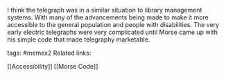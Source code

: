 I think the telegraph was in a similar situation to library management systems. With many of the advancements being made to make it more accessible to the general population and people with disabilities. The very early electric telegraphs were very complicated until Morse came up with his simple code that made telegraphy marketable. 

tags: #memex2
Related links:

[[Accessibility]] [[Morse Code]]